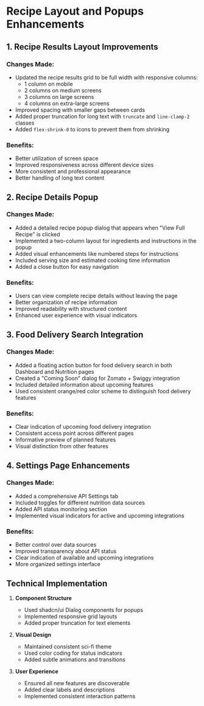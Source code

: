 # Recipe Layout and Popups Enhancements

## 1. Recipe Results Layout Improvements

### Changes Made:
- Updated the recipe results grid to be full width with responsive columns:
  - 1 column on mobile
  - 2 columns on medium screens
  - 3 columns on large screens
  - 4 columns on extra-large screens
- Improved spacing with smaller gaps between cards
- Added proper truncation for long text with `truncate` and `line-clamp-2` classes
- Added `flex-shrink-0` to icons to prevent them from shrinking

### Benefits:
- Better utilization of screen space
- Improved responsiveness across different device sizes
- More consistent and professional appearance
- Better handling of long text content

## 2. Recipe Details Popup

### Changes Made:
- Added a detailed recipe popup dialog that appears when "View Full Recipe" is clicked
- Implemented a two-column layout for ingredients and instructions in the popup
- Added visual enhancements like numbered steps for instructions
- Included serving size and estimated cooking time information
- Added a close button for easy navigation

### Benefits:
- Users can view complete recipe details without leaving the page
- Better organization of recipe information
- Improved readability with structured content
- Enhanced user experience with visual indicators

## 3. Food Delivery Search Integration

### Changes Made:
- Added a floating action button for food delivery search in both Dashboard and Nutrition pages
- Created a "Coming Soon" dialog for Zomato + Swiggy integration
- Included detailed information about upcoming features
- Used consistent orange/red color scheme to distinguish food delivery features

### Benefits:
- Clear indication of upcoming food delivery integration
- Consistent access point across different pages
- Informative preview of planned features
- Visual distinction from other features

## 4. Settings Page Enhancements

### Changes Made:
- Added a comprehensive API Settings tab
- Included toggles for different nutrition data sources
- Added API status monitoring section
- Implemented visual indicators for active and upcoming integrations

### Benefits:
- Better control over data sources
- Improved transparency about API status
- Clear indication of available and upcoming integrations
- More organized settings interface

## Technical Implementation

1. **Component Structure**
   - Used shadcn/ui Dialog components for popups
   - Implemented responsive grid layouts
   - Added proper truncation for text elements

2. **Visual Design**
   - Maintained consistent sci-fi theme
   - Used color coding for status indicators
   - Added subtle animations and transitions

3. **User Experience**
   - Ensured all new features are discoverable
   - Added clear labels and descriptions
   - Implemented consistent interaction patterns

